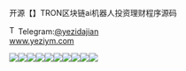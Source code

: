开源【】TRON区块链ai机器人投资理财程序源码<p dir="auto"><a target="_blank" rel="noopener noreferrer nofollow" href="https://camo.githubusercontent.com/d614d90677fbc2e34c7c62ebc68c82379d87a57c4beaf05af65fec7ba6b72e36/68747470733a2f2f63646e2d69636f6e732d706e672e666c617469636f6e2e636f6d2f3531322f323131312f323131313634362e706e67"><img src="https://camo.githubusercontent.com/d614d90677fbc2e34c7c62ebc68c82379d87a57c4beaf05af65fec7ba6b72e36/68747470733a2f2f63646e2d69636f6e732d706e672e666c617469636f6e2e636f6d2f3531322f323131312f323131313634362e706e67" alt="Telegram Icon" style="width: 16px; max-width: 100%;" data-canonical-src="https://cdn-icons-png.flaticon.com/512/2111/2111646.png"></a>Telegram:<a href="https://t.me/yezidajian" rel="nofollow">@yezidajian</a><br><a href="https://www.yeziym.com/">www.yeziym.com</a></p><img src="https://github.com/yeziym/kaiyuan【】TR_OO/blob/main/gVtxh.png"><img src="https://github.com/yeziym/kaiyuan【】TR_OO/blob/main/Mfiv4.png"><img src="https://github.com/yeziym/kaiyuan【】TR_OO/blob/main/TVIbt.png"><img src="https://github.com/yeziym/kaiyuan【】TR_OO/blob/main/f0kwW.png"><img src="https://github.com/yeziym/kaiyuan【】TR_OO/blob/main/DMXAP.png"><img src="https://github.com/yeziym/kaiyuan【】TR_OO/blob/main/zCdeO.png"><img src="https://github.com/yeziym/kaiyuan【】TR_OO/blob/main/649Em.png"><img src="https://github.com/yeziym/kaiyuan【】TR_OO/blob/main/8q8Iy.png"><img src="https://github.com/yeziym/kaiyuan【】TR_OO/blob/main/V0J1w.png"><img src="https://github.com/yeziym/kaiyuan【】TR_OO/blob/main/POVDL.png">